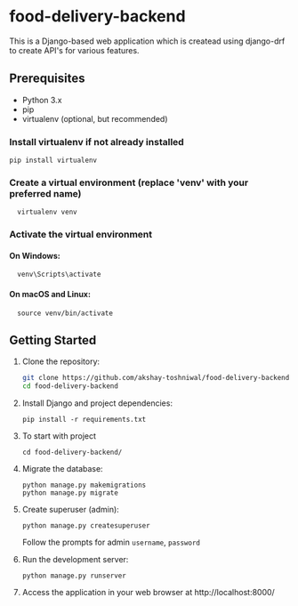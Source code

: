 # food-delivery-backend

This is a Django-based web application which is createad using django-drf to create API's for various features.

## Prerequisites

- Python 3.x
- pip
- virtualenv (optional, but recommended)

### Install virtualenv if not already installed
  ```
  pip install virtualenv
```
### Create a virtual environment (replace 'venv' with your preferred name)
```
  virtualenv venv
```
### Activate the virtual environment

  #### On Windows:
```
  venv\Scripts\activate
```
  #### On macOS and Linux:
```
  source venv/bin/activate
```
## Getting Started

1. Clone the repository:

   ```bash
   git clone https://github.com/akshay-toshniwal/food-delivery-backend.git
   cd food-delivery-backend
   ```

2. Install Django and project dependencies:

   ```
   pip install -r requirements.txt
   ```
   
3. To start with project
    ```
    cd food-delivery-backend/
    ```

4. Migrate the database:

   ```
   python manage.py makemigrations
   python manage.py migrate
   ```
5. Create superuser (admin):

   ```
   python manage.py createsuperuser
   ```
   Follow the prompts for admin `username`, `password`

6. Run the development server:

   ```
   python manage.py runserver
   ```

7. Access the application in your web browser at http://localhost:8000/
